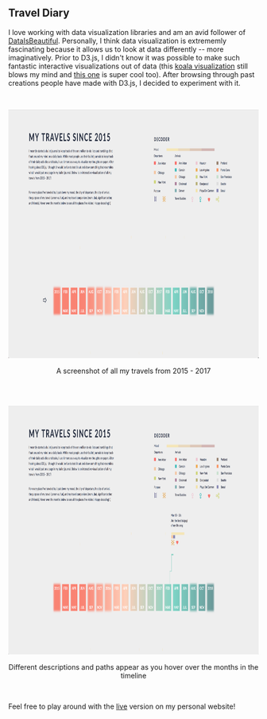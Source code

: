 ## Travel Diary

I love working with data visualization libraries and am an avid follower of [DataIsBeautiful](https://www.reddit.com/r/dataisbeautiful/).
Personally, I think data visualization is extrememly fascinating because it allows us to look at data differently -- more imaginatively.
Prior to D3.js, I didn't know it was possible to make such fantastic interactive visualizations out of data (this [koala visualization](http://www.koalastothemax.com/) still blows my mind and [this one](http://www.brightpointinc.com/2015-nfl-predictions/) is super cool too).
After browsing through past creations people have made with D3.js, I decided to experiment with it.

<br />
<p align="center">
  <img src="https://github.com/dorcheng/travelDiary/blob/master/images/normal.png?raw=true" height="500">
</p>
<p align="center">A screenshot of all my travels from 2015 - 2017</p>
<br />


<br />
<p align="center">
  <img src="https://github.com/dorcheng/travelDiary/blob/master/images/hover.png?raw=true" height="500">
</p>
<p align="center">Different descriptions and paths appear as you hover over the months in the timeline</p>
<br />
 
 Feel free to play around with the [live](http://dorischeng.me/traveldiary.html) version on my personal website!
